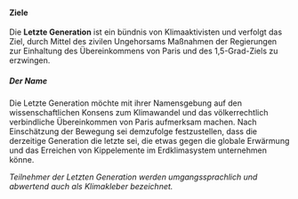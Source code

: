 #### Ziele
Die **Letzte Generation** ist ein bündnis von Klimaaktivisten und verfolgt das Ziel, durch Mittel des zivilen Ungehorsams Maßnahmen der Regierungen zur Einhaltung des Übereinkommens von Paris und des 1,5-Grad-Ziels zu erzwingen. 

##### Der Name
Die Letzte Generation möchte mit ihrer Namensgebung auf den wissenschaftlichen Konsens zum Klimawandel und das völkerrechtlich verbindliche Übereinkommen von Paris aufmerksam machen. Nach Einschätzung der Bewegung sei demzufolge festzustellen, dass die derzeitige Generation die letzte sei, die etwas gegen die globale Erwärmung und das Erreichen von Kippelemente im Erdklimasystem unternehmen könne.

*Teilnehmer der Letzten Generation werden umgangssprachlich und abwertend auch als Klimakleber bezeichnet.*